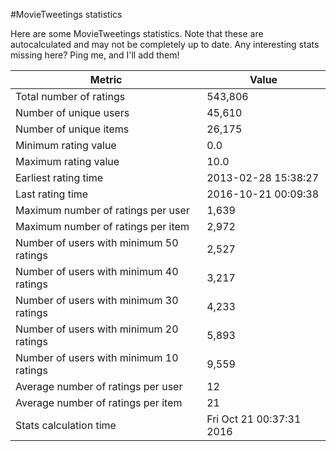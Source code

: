 #MovieTweetings statistics

Here are some MovieTweetings statistics. Note that these are autocalculated and may not be completely up to date. Any interesting stats missing here? Ping me, and I'll add them!

Metric | Value
--- | ---
Total number of ratings                 | 543,806
Number of unique users                  | 45,610
Number of unique items                  | 26,175
Minimum rating value                    | 0.0
Maximum rating value                    | 10.0
Earliest rating time                    | 2013-02-28 15:38:27
Last rating time                        | 2016-10-21 00:09:38
Maximum number of ratings per user      | 1,639
Maximum number of ratings per item      | 2,972
Number of users with minimum 50 ratings | 2,527
Number of users with minimum 40 ratings | 3,217
Number of users with minimum 30 ratings | 4,233
Number of users with minimum 20 ratings | 5,893
Number of users with minimum 10 ratings | 9,559
Average number of ratings per user      | 12
Average number of ratings per item      | 21
Stats calculation time                  | Fri Oct 21 00:37:31 2016

